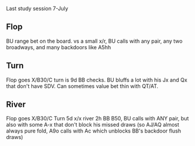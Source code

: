 Last study session 7-July

## Flop

BU range bet on the board.
vs a small x/r, BU calls with any pair, any two broadways, and many backdoors like A5hh

## Turn

Flop goes X/B30/C turn is 9d BB checks. BU bluffs a lot with his Jx and Qx that don't have SDV. Can sometimes value bet thin with QT/AT. 

## River

Flop goes X/B30/C Turn 5d x/x river 2h BB B50, BU calls with ANY pair, but also with some A-x that don't block his missed draws (so AJ/AQ almost always pure fold, A9o calls with Ac which unblocks BB's backdoor flush draws) 
